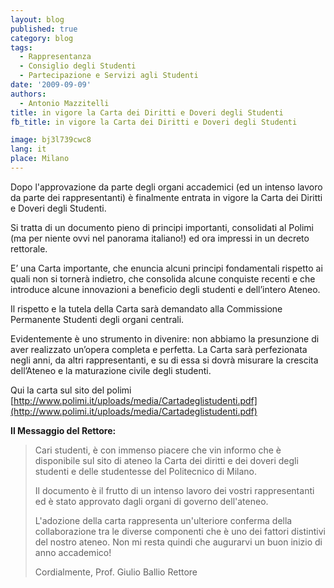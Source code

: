 ```yaml
---
layout: blog
published: true
category: blog
tags:
  - Rappresentanza
  - Consiglio degli Studenti
  - Partecipazione e Servizi agli Studenti
date: '2009-09-09'
authors:
  - Antonio Mazzitelli
title: in vigore la Carta dei Diritti e Doveri degli Studenti
fb_title: in vigore la Carta dei Diritti e Doveri degli Studenti

image: bj3l739cwc8
lang: it
place: Milano
---
```


Dopo l'approvazione da parte degli organi accademici (ed un intenso lavoro da parte dei rappresentanti) è finalmente entrata in vigore la Carta dei Diritti e Doveri degli Studenti.

Si tratta di un documento pieno di principi importanti, consolidati al Polimi (ma per niente ovvi nel panorama italiano!) ed ora impressi in un decreto rettorale.

E’ una Carta importante, che enuncia alcuni principi fondamentali rispetto ai quali non si tornerà indietro, che consolida alcune conquiste recenti e che introduce alcune innovazioni a beneficio degli studenti e dell’intero Ateneo.

Il rispetto e la tutela della Carta sarà demandato alla Commissione Permanente Studenti degli organi centrali.

Evidentemente è uno strumento in divenire: non abbiamo la presunzione di aver realizzato un’opera completa e perfetta. La Carta sarà perfezionata negli anni, da altri rappresentanti, e su di essa si dovrà misurare la crescita dell’Ateneo e la maturazione civile degli studenti.

Qui la carta sul sito del polimi [http://www.polimi.it/uploads/media/Cartadeglistudenti.pdf](http://www.polimi.it/uploads/media/Cartadeglistudenti.pdf)

**Il Messaggio del Rettore:**

> Cari studenti, è con immenso piacere che vin informo che è disponibile sul sito di ateneo la Carta dei diritti e dei doveri degli studenti e delle studentesse del Politecnico di Milano.
> 
> Il documento è il frutto di un intenso lavoro dei vostri rappresentanti ed è stato approvato dagli organi di governo dell'ateneo.
> 
> L'adozione della carta rappresenta un'ulteriore conferma della collaborazione tra le diverse componenti che è uno dei fattori distintivi del nostro ateneo. Non mi resta quindi che augurarvi un buon inizio di anno accademico!
> 
> Cordialmente, Prof. Giulio Ballio Rettore
